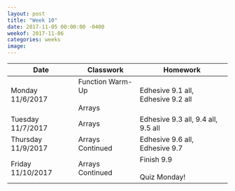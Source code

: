 ```yaml
---
layout: post
title: "Week 10"
date: 2017-11-05 00:00:00 -0400
weekof: 2017-11-06
categories: weeks
image:
---
```


|Date                        |Classwork|Homework|
|----------------------------|---------|--------|
|Monday 11/6/2017           | Function Warm-Up <br><br> Arrays | Edhesive 9.1 all, Edhesive 9.2 all|
|Tuesday 11/7/2017          | Arrays | Edhesive 9.3 all, 9.4 all, 9.5 all |
|Thursday 11/9/2017         | Arrays Continued | Edhesive 9.6 all, Edhesive 9.7|
|Friday 11/10/2017           | Arrays Continued | Finish 9.9 <br><br> Quiz Monday! |
